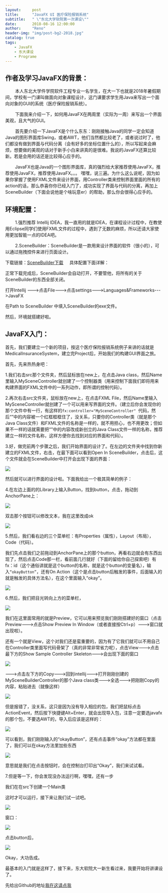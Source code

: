 ```yaml
---
layout:     post
title:      "JavaFX UI 医疗保险报销系统"
subtitle:   " \"东北大学软院第一次课设\""
date:       2018-08-16 12:00:00
author:     "Reno"
header-img: "img/post-bg2-2018.jpg"
catalog: true
tags:
    - JavaFX
    - 东大课设
    - Programe
---
```


## 作者及学习JavaFX的背景：
        本人东北大学件学院软件工程专业一名学生，在大一下也就是2018年暑假期间，学校有一门课叫做面向对象课程设计，这门课要求学生用Java来写出一个面向对象的GUI的系统（医疗保险报销系统）。

        下面我来介绍一下，如何用JavaFX在两周里（实际为一周）来写出一个界面美观，且大气的GUI。

        首先要介绍一下JavaFX是个什么东东：刚刚接触Java的同学一定会知道Java的图形界面库Swing，或者AWT，他们当然都比较老了，或者说过时了，他们都没有做到界面与代码分离（会有好多的坐标位置什么的），所以写起来会麻烦，想要做的美观的话对于新手小白来讲真的是很难。我说的JavaFX还算比较新。若是会用的话还是比较得心应手的。

        JavaFX也是Java的一个图形界面库，真的强烈给大家推荐使用JavaFX，推荐使用JavaFX，推荐使用JavaFX。。。
嘿嘿，说三遍。为什么这么说呢，因为如果你掌握了使用FXML文件来设计界面，用Controller类来控制界面里面的所有的action的话，那么恭喜你你已经入门了，成功实现了界面与代码的分离，再加上SceneBuilder（下面会说他是个啥玩意er）的帮助，那么你会很得心应手的。



## 环境配置：
        1.强烈推荐 Intellij IDEA，我一直用的就是IDEA，在课程设计过程中，在教使用Eclipse同学们使用FXML文件的过程中，遇到了无数的麻烦，所以还请大家使用更加智能一点的IDEA吧。

        2.SceneBuilder：SceneBuilder是一款用来设计界面的软件（很小的），可以通过拖拽控件来进行页面设计。

下载链接：[SceneBuilder下载](https://gluonhq.com/products/scene-builder/)     具体配置下面详解：

正常下载完成后，SceneBuilder会自动打开，不要管他，将所有的关于SceneBuilder的东西全部关闭。

打开Intellij --->点击File--->点击settings--->Languages&Frameworks--->JavaFX

在Path to SceneBuilder 中填入SceneBuilder的exe文件。

然后，环境就搭建好啦。


## JavaFX入门：
首先，我们要建立一个新的项目，按这个医疗保险报销系统例子来讲的话就是MedicalInsuranceSystem，建立完Project后，开始我们的构建GUI界面之旅。

首先，先来热热身吧：

1.我们右击src那个文件夹，然后鼠标放在new上，在点击Java class，然后Name里输入MySceneController就创建了一个控制器类（用来控制下面我们即将用来构建界面的FXML文件中的一系列动作，即所谓的控制代码）。

2.再次右击src文件夹，鼠标放在new上，在点击FXML File，然后Name里输入MySceneController就创建了一个可以用来写界面的文件。（建立后你会发现你的那个文件中有一行，有这样的`fx:controller="MySceneController" `代码，然后“”中的内容被一个红框框框住了，没关系，只要你的Controller类（就是那个Java Class文件）和FXML文件的名称是一样的，就不用担心，也不用更改；但如果不一样的话就需要把“”中的内容改成新创立的Java Class文件一样的名称，推荐建立一样的文件名称，这样方便你去找到对应的界面和代码）。



3.好，做完前两个步骤之后，我们开始界面的设计了。在左边的文件夹中找到你新建立的FXML文件，右击，在最下面可以看到Open In SceneBuilder，点击后，这个文件就会在SceneBuilder中打开会出现下面的界面：

![](https://img-blog.csdn.net/20180805120158741?watermark/2/text/aHR0cHM6Ly9ibG9nLmNzZG4ubmV0L3dlaXhpbl80MTU3MTQ5Mw==/font/5a6L5L2T/fontsize/400/fill/I0JBQkFCMA==/dissolve/70)

然后就可以进行界面的设计啦。下面我给出一个极其简单的例子：

4.在左边上面的的Library上输入Button，找到button，点击，拖动到AnchorPane上：

![](https://img-blog.csdn.net/20180805120322337?watermark/2/text/aHR0cHM6Ly9ibG9nLmNzZG4ubmV0L3dlaXhpbl80MTU3MTQ5Mw==/font/5a6L5L2T/fontsize/400/fill/I0JBQkFCMA==/dissolve/70)

双击那个按钮可以修改文本，我在这里改成ok

![](https://img-blog.csdn.net/20180805122701746?watermark/2/text/aHR0cHM6Ly9ibG9nLmNzZG4ubmV0L3dlaXhpbl80MTU3MTQ5Mw==/font/5a6L5L2T/fontsize/400/fill/I0JBQkFCMA==/dissolve/70)

5.然后，我们看右边的三个菜单栏：有Properties（属性），Layout（布局），Code（代码）。



我们先点击我们之前拖动到AnchorPane上的那个button，再看右边就会有东西出现了，然后点击Code那一栏，看前面几行就好（下面的留给你自己探索吧）有fx：id（这个通俗讲就是这个button的名称，就是这个button的变量名），输入`“okayButton”`，还有On Action（这个是点击button后触发的事件，后面输入的就是触发的具体方法名），在这个里面输入“okay”。

![](https://img-blog.csdn.net/20180806083211108?watermark/2/text/aHR0cHM6Ly9ibG9nLmNzZG4ubmV0L3dlaXhpbl80MTU3MTQ5Mw==/font/5a6L5L2T/fontsize/400/fill/I0JBQkFCMA==/dissolve/70)

6.然后，我们把目光转向上方的菜单栏，

![](https://img-blog.csdn.net/20180806083418251?watermark/2/text/aHR0cHM6Ly9ibG9nLmNzZG4ubmV0L3dlaXhpbl80MTU3MTQ5Mw==/font/5a6L5L2T/fontsize/400/fill/I0JBQkFCMA==/dissolve/70)

我们在这里面常用的就是Preview，它可以用来预览我们刚刚搭建好的窗口（点击Preview--->点击Show Preview In Window（或者直接按Ctrl+p）--->窗口就出现啦）。

还有一个就是View，这个对我们还是蛮重要的，因为有了它我们就可以不用自己在Controller类里面写代码骨架了（真的非常非常省力呢），点击View--->点击最下方的Show Sample Controller Skeleton--->会出现下面的窗口

![](https://img-blog.csdn.net/20180806084117885?watermark/2/text/aHR0cHM6Ly9ibG9nLmNzZG4ubmV0L3dlaXhpbl80MTU3MTQ5Mw==/font/5a6L5L2T/fontsize/400/fill/I0JBQkFCMA==/dissolve/70)

--->点击左下方的Copy--->回到intellij--->打开刚刚创建的MySceneBuilderController的那个Java class类--->全选--->把刚刚Copy的内容，粘贴进去（就像这样）

![](https://img-blog.csdn.net/20180806084636994?watermark/2/text/aHR0cHM6Ly9ibG9nLmNzZG4ubmV0L3dlaXhpbl80MTU3MTQ5Mw==/font/5a6L5L2T/fontsize/400/fill/I0JBQkFCMA==/dissolve/70)

但是报错了，没关系，这只是因为没有导入相应的包，我们把鼠标点击ActionEvent，然后按下快捷键Alt+Enter，就会出现导入包，注意一定要选javafx的那个包，不要选AWT的，导入后应该是这样的：

![](https://img-blog.csdn.net/20180806090353866?watermark/2/text/aHR0cHM6Ly9ibG9nLmNzZG4ubmV0L3dlaXhpbl80MTU3MTQ5Mw==/font/5a6L5L2T/fontsize/400/fill/I0JBQkFCMA==/dissolve/70)

可以看到，我们刚刚输入的“okayButton”，还有点击事件“okay”方法都在里面了，我们可以在okay方法里加些东西

![](https://img-blog.csdn.net/20180806090623934?watermark/2/text/aHR0cHM6Ly9ibG9nLmNzZG4ubmV0L3dlaXhpbl80MTU3MTQ5Mw==/font/5a6L5L2T/fontsize/400/fill/I0JBQkFCMA==/dissolve/70)

意思就是我们在点击按钮时，会在控制台打印出“Okay”，我们来试试看。

7.但是等一下，你会发现没办法运行啊，嘿嘿，还有一步

我们在在src下创建一个Main类

这时才可以运行，接下来让我们试一试吧。

![](https://img-blog.csdn.net/20180806091549258?watermark/2/text/aHR0cHM6Ly9ibG9nLmNzZG4ubmV0L3dlaXhpbl80MTU3MTQ5Mw==/font/5a6L5L2T/fontsize/400/fill/I0JBQkFCMA==/dissolve/70)

窗口：

![](https://img-blog.csdn.net/20180806092058573?watermark/2/text/aHR0cHM6Ly9ibG9nLmNzZG4ubmV0L3dlaXhpbl80MTU3MTQ5Mw==/font/5a6L5L2T/fontsize/400/fill/I0JBQkFCMA==/dissolve/70)

点击button后，

![](https://img-blog.csdn.net/20180806092131245?watermark/2/text/aHR0cHM6Ly9ibG9nLmNzZG4ubmV0L3dlaXhpbl80MTU3MTQ5Mw==/font/5a6L5L2T/fontsize/400/fill/I0JBQkFCMA==/dissolve/70)

Okay，大功告成。

最基本的入门就是这样了，接下来，东大软院大一新生看过来，我要开始将讲课设了。

先给出Github的地址[我在这请点我](https://github.com/LSKLee1/MedicalInsuranceSystem)




